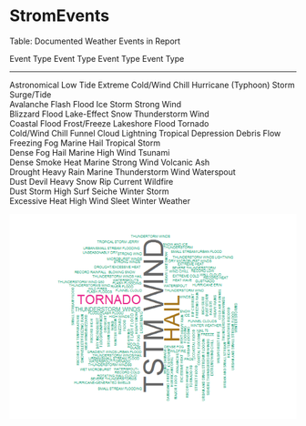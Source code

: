 # StromEvents





Table: Documented Weather Events in Report

Event Type              Event Type                Event Type                 Event Type          
----------------------  ------------------------  -------------------------  --------------------
Astronomical Low Tide   Extreme Cold/Wind Chill   Hurricane (Typhoon)        Storm Surge/Tide    
Avalanche               Flash Flood               Ice Storm                  Strong Wind         
Blizzard                Flood                     Lake-Effect Snow           Thunderstorm Wind   
Coastal Flood           Frost/Freeze              Lakeshore Flood            Tornado             
Cold/Wind Chill         Funnel Cloud              Lightning                  Tropical Depression 
Debris Flow             Freezing Fog              Marine Hail                Tropical Storm      
Dense Fog               Hail                      Marine High Wind           Tsunami             
Dense Smoke             Heat                      Marine Strong Wind         Volcanic Ash        
Drought                 Heavy Rain                Marine Thunderstorm Wind   Waterspout          
Dust Devil              Heavy Snow                Rip Current                Wildfire            
Dust Storm              High Surf                 Seiche                     Winter Storm        
Excessive Heat          High Wind                 Sleet                      Winter Weather      
  






![](StormEvents_files/figure-html/unnamed-chunk-2-1.png)

